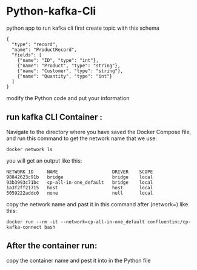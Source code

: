 # Python-kafka-Cli
python app to run kafka cli 
first create topic with this schema 
```
{
  "type": "record",
  "name": "ProductRecord",
  "fields": [
    {"name": "ID", "type": "int"},
    {"name": "Product", "type": "string"},
    {"name": "Customer", "type": "string"},
    {"name": "Quantity", "type": "int"}
  ]
}
```
modify the Python code and put your information 
## run kafka CLI Container :
Navigate to the directory where you have saved the Docker Compose file, 
and run this command to get the network name that we use:
```
docker network ls
```
you will get an output like this:
```
NETWORK ID     NAME                    DRIVER    SCOPE
98842623c91b   bridge                  bridge    local
93b3993c71bc   cp-all-in-one_default   bridge    local
1a3f2ff21715   host                    host      local
5059222addc0   none                    null      local
```
copy the network name and past it in this command after (network=) like this:

```
docker run --rm -it --network=cp-all-in-one_default confluentinc/cp-kafka-connect bash
```
## After the container run: 
copy the container name and pest it into <container name> in the Python file 
